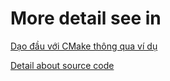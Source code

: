 # More detail see in

[Dạo đầu với CMake thông qua ví dụ](https://viblo.asia/p/dao-dau-voi-cmake-thong-qua-vi-du-07LKXNbelV4)

[Detail about source code](https://github.com/derekmolloy/exploringBB/tree/master/extras/cmake)
